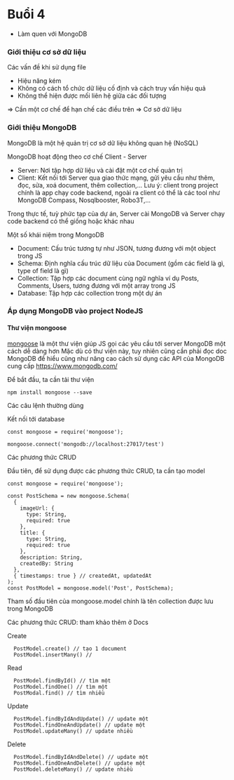# Buổi 4
- Làm quen với MongoDB

### Giới thiệu cơ sở dữ liệu
Các vấn đề khi sử dụng file
- Hiệu năng kém
- Không có cách tổ chức dữ liệu cố định và cách truy vấn hiệu quả
- Không thể hiện được mối liên hệ giữa các đối tượng

=> Cần một cơ chế để hạn chế các điều trên => Cơ sở dữ liệu
### Giới thiệu MongoDB
MongoDB là một hệ quản trị cơ sở dữ liệu không quan hệ (NoSQL)

MongoDB hoạt động theo cơ chế Client - Server
- Server: Nơi tập hợp dữ liệu và cài đặt một cơ chế quản trị
- Client: Kết nối tới Server qua giao thức mạng, gửi yêu cầu như thêm, đọc, sửa, xoá document, thêm collection,... Lưu ý: client trong project chính là app chạy code backend, ngoài ra client có thể là các tool như MongoDB Compass, Nosqlbooster, Robo3T,...

Trong thực tế, tuỳ phức tạp của dự án, Server cài MongoDB và Server chạy code backend có thể giống hoặc khác nhau

Một số khái niệm trong MongoDB
- Document: Cấu trúc tương tự như JSON, tương đương với một object trong JS
- Schema: Định nghĩa cấu trúc dữ liệu của Document (gồm các field là gì, type of field là gì)
- Collection: Tập hợp các document cùng ngữ nghĩa ví dụ Posts, Comments, Users, tương đương với một array trong JS
- Database: Tập hợp các collection trong một dự án

### Áp dụng MongoDB vào project NodeJS
#### Thư viện mongoose
[mongoose](https://mongoosejs.com/docs/) là một thư viện giúp JS gọi các yêu cầu tới server MongoDB một cách dễ dàng hơn
Mặc dù có thư viện này, tuy nhiên cũng cần phải đọc doc MongoDB để hiểu cũng như nâng cao cách sử dụng các API của MongoDB cung cấp https://www.mongodb.com/

Để bắt đầu, ta cần tải thư viện
```
npm install mongoose --save
```
Các câu lệnh thường dùng

Kết nối tới database
```
const mongoose = require('mongoose');

mongoose.connect('mongodb://localhost:27017/test')
```
Các phương thức CRUD

Đầu tiên, để sử dụng được các phương thức CRUD, ta cần tạo model
```
const mongoose = require('mongoose');

const PostSchema = new mongoose.Schema(
  {
    imageUrl: {
      type: String,
      required: true
    },
    title: {
      type: String,
      required: true
    },
    description: String,
    createdBy: String
  },
  { timestamps: true } // createdAt, updatedAt
);
const PostModel = mongoose.model('Post', PostSchema);
```
Tham số đầu tiên của mongoose.model chính là tên collection được lưu trong MongoDB

Các phương thức CRUD: tham khảo thêm ở Docs

Create
```
  PostModel.create() // tạo 1 document
  PostModel.insertMany() // 
```
Read
```
  PostModel.findById() // tìm một
  PostModel.findOne() // tìm một
  PostModal.find() // tìm nhiều
```
Update
```
  PostModel.findByIdAndUpdate() // update một
  PostModel.findOneAndUpdate() // update một
  PostModel.updateMany() // update nhiều
```
Delete
```
  PostModel.findByIdAndDelete() // update một
  PostModel.findOneAndDelete() // update một
  PostModel.deleteMany() // update nhiều
```
